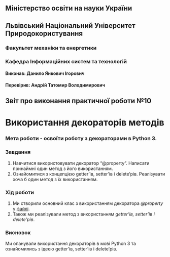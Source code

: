 ﻿## Міністерство освіти на науки України
## Львівський Національний Університет Природокористування
### Факультет механіки та енергетики
### Кафедра Інформаційних систем та технологій

#### Виконав: Данило Янкович Ігорович
#### Перевірив: Андрій Татомир Володимирович

## Звіт про виконання практичної роботи №10
# Використання декораторів методів

### Мета роботи - освоїти роботу з декораторами в Python 3.

### Завдання
1. Навчитися використовувати декоратор “@property”. Написати принаймні один метод з його використанням.
2. Ознайомитися з концепцією ​getter​’ів, setter’​ів і delete​’рів. Реалізувати хоча б один метод з їх використанням.

### Хід роботи
1. Ми створили основний клас з використанням декоратора *@property* у [файлі](./Lab-10.py).
2. Також ми реалізували метод з використанням *​getter​’ів, setter’​ів і delete​’рів*.

### Висновок
Ми опанували використання декораторів в мові Python 3 та ознайомились з ідеєю ​getter​’ів, setter’​ів і delete​’рів.